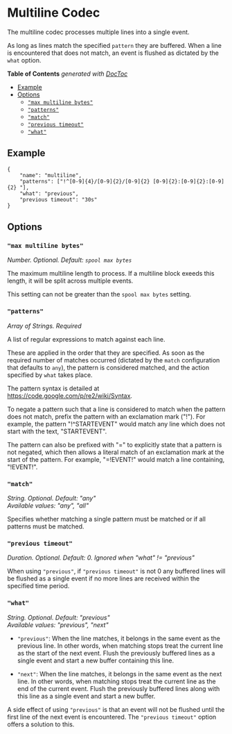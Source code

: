 # Multiline Codec

The multiline codec processes multiple lines into a single event.

As long as lines match the specified `pattern` they are buffered. When a line is
encountered that does not match, an event is flushed as dictated by the `what`
option.

<!-- START doctoc generated TOC please keep comment here to allow auto update -->
<!-- DON'T EDIT THIS SECTION, INSTEAD RE-RUN doctoc TO UPDATE -->
**Table of Contents**  *generated with [DocToc](https://github.com/thlorenz/doctoc)*

- [Example](#example)
- [Options](#options)
  - [`"max multiline bytes"`](#max-multiline-bytes)
  - [`"patterns"`](#patterns)
  - [`"match"`](#match)
  - [`"previous timeout"`](#previous-timeout)
  - [`"what"`](#what)

<!-- END doctoc generated TOC please keep comment here to allow auto update -->

## Example

	{
		"name": "multiline",
		"patterns": ["!^[0-9]{4}/[0-9]{2}/[0-9]{2} [0-9]{2}:[0-9]{2}:[0-9]{2} "],
		"what": "previous",
		"previous timeout": "30s"
	}

## Options

### `"max multiline bytes"`

*Number. Optional. Default: `spool max bytes`*

The maximum multiline length to process. If a multiline block exeeds this
length, it will be split across multiple events.

This setting can not be greater than the `spool max bytes` setting.

### `"patterns"`

*Array of Strings. Required*

A list of regular expressions to match against each line.

These are applied in the order that they are specified. As soon as the required
number of matches occurred (dictated by the `match` configuration that defaults
to `any`), the pattern is considered matched, and the action specified by `what`
takes place.

The pattern syntax is detailed at https://code.google.com/p/re2/wiki/Syntax.

To negate a pattern such that a line is considered to match when the pattern
does not match, prefix the pattern with an exclamation mark ("!"). For example,
the pattern "!^STARTEVENT" would match any line which does not start with the
text, "STARTEVENT".

The pattern can also be prefixed with "=" to explicitly state that a pattern is
not negated, which then allows a literal match of an exclamation mark at the
start of the pattern. For example, "=!EVENT!" would match a line containing,
"!EVENT!".

### `"match"`

*String. Optional. Default: "any"*  
*Available values: "any", "all"*

Specifies whether matching a single pattern must be matched or if all patterns
must be matched.

### `"previous timeout"`

*Duration. Optional. Default: 0. Ignored when "what" != "previous"*

When using `"previous"`, if `"previous timeout"` is not 0 any buffered lines
will be flushed as a single event if no more lines are received within the
specified time period.

### `"what"`

*String. Optional. Default: "previous"  
Available values: "previous", "next"*

* `"previous"`: When the line matches, it belongs in the same event as the
previous line. In other words, when matching stops treat the current line as the
start of the next event. Flush the previously buffered lines as a single event
and start a new buffer containing this line.

* `"next"`: When the line matches, it belongs in the same event as the next
line. In other words, when matching stops treat the current line as the end of
the current event. Flush the previously buffered lines along with this line as a
single event and start a new buffer.

A side effect of using `"previous"` is that an event will not be flushed until
the first line of the next event is encountered. The `"previous timeout"` option
offers a solution to this.

